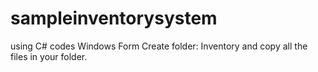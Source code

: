 # sampleinventorysystem
using C# codes Windows Form
Create folder: Inventory and copy all the files in your folder. 
